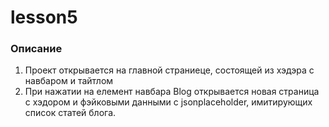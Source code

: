 # lesson5
### Описание 

1. Проект открывается на главной страниеце, состоящей из хэдэра с навбаром и тайтлом
2. При нажатии на елемент навбара Blog открывается новая страница с хэдором и фэйковыми данными с jsonplaceholder, имитирующих список статей блога.
